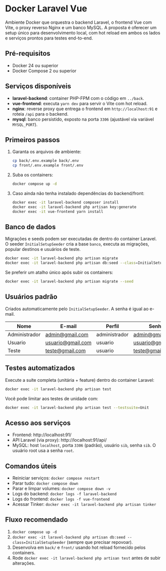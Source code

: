# Docker Laravel Vue

Ambiente Docker que orquestra o backend Laravel, o frontend Vue com Vite, o proxy reverso Nginx e um banco MySQL. A proposta é oferecer um setup único para desenvolvimento local, com hot reload em ambos os lados e serviços prontos para testes end-to-end.

## Pré-requisitos
- Docker 24 ou superior
- Docker Compose 2 ou superior

## Serviços disponíveis
- **laravel-backend**: container PHP-FPM com o código em `../back`.
- **vue-frontend**: executa `yarn dev` para servir o Vite com hot reload.
- **nginx**: reverse proxy que entrega o frontend em `http://localhost:91` e roteia `/api` para o backend.
- **mysql**: banco persistido, exposto na porta `3306` (ajustável via variável `MYSQL_PORT`).

## Primeiros passos
1. Garanta os arquivos de ambiente:
   ```bash
   cp back/.env.example back/.env
   cp front/.env.example front/.env
   ```
2. Suba os containers:
   ```bash
   docker compose up -d
   ```
3. Caso ainda não tenha instalado dependências do backend/front:
   ```bash
   docker exec -it laravel-backend composer install
   docker exec -it laravel-backend php artisan key:generate
   docker exec -it vue-frontend yarn install
   ```

## Banco de dados
Migrações e seeds podem ser executadas de dentro do container Laravel. O seeder `InitialSetupSeeder` cria a base `banco`, executa as migrações, popular destinos e usuários de teste.

```bash
docker exec -it laravel-backend php artisan migrate
docker exec -it laravel-backend php artisan db:seed --class=InitialSetupSeeder
```

Se preferir um atalho único após subir os containers:

```bash
docker exec -it laravel-backend php artisan migrate --seed
```

## Usuários padrão
Criados automaticamente pelo `InitialSetupSeeder`. A senha é igual ao e-mail.

| Nome          | E-mail            | Perfil          | Senha              |
|---------------|-------------------|-----------------|--------------------|
| Administrador | admin@gmail.com   | administrador   | admin@gmail.com    |
| Usuario       | usuario@gmail.com | usuario         | usuario@gmail.com  |
| Teste         | teste@gmail.com   | usuario         | teste@gmail.com    |

## Testes automatizados
Execute a suíte completa (unitária + feature) dentro do container Laravel:

```bash
docker exec -it laravel-backend php artisan test
```

Você pode limitar aos testes de unidade com:

```bash
docker exec -it laravel-backend php artisan test --testsuite=Unit
```

## Acesso aos serviços
- Frontend: http://localhost:91/
- API Laravel (via proxy): http://localhost:91/api/
- MySQL: host `localhost`, porta `3306` (padrão), usuário `sib`, senha `sib`. O usuário root usa a senha `root`.

## Comandos úteis
- Reiniciar serviços: `docker compose restart`
- Parar tudo: `docker compose down`
- Parar e limpar volumes: `docker compose down -v`
- Logs do backend: `docker logs -f laravel-backend`
- Logs do frontend: `docker logs -f vue-frontend`
- Acessar Tinker: `docker exec -it laravel-backend php artisan tinker`

## Fluxo recomendado
1. `docker compose up -d`
2. `docker exec -it laravel-backend php artisan db:seed --class=InitialSetupSeeder` (sempre que precisar repovoar).
3. Desenvolva em `back/` e `front/` usando hot reload fornecido pelos containers.
4. Rode `docker exec -it laravel-backend php artisan test` antes de subir alterações.
